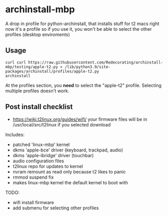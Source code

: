 # archinstall-mbp

A drop in profile for python-archinstall, that installs stuff for t2 macs
right now it's a profile so if you use it, you won't be able to select the other profiles (desktop enviroments)

## Usage

```shell
curl curl https://raw.githubusercontent.com/Redecorating/archinstall-mbp/testing/apple-t2.py > /lib/python3.9/site-packages/archinstall/profiles/apple-t2.py
archinstall
```

At the profiles section, you **need** to select the "apple-t2" profile. Selecting multiple profiles doesn't work.

## Post install checklist

-	https://wiki.t2linux.org/guides/wifi/
	your firmware files will be in /usr/local/src/t2linux if you selected download

Includes:
-	patched 'linux-mbp' kernel
-	dkms 'apple-bce' driver (keyboard, trackpad, audio) 
-	dkms 'apple-ibridge' driver (touchbar)
-	audio configuration files
-	t2linux repo for updates to kernel
-	nvram remount as read only because t2 likes to panic
-	rmmod suspend fix
-	makes linux-mbp kernel the default kernel to boot with

TODO:
-	wifi install firmware
-	add submenu for selecting other profiles

